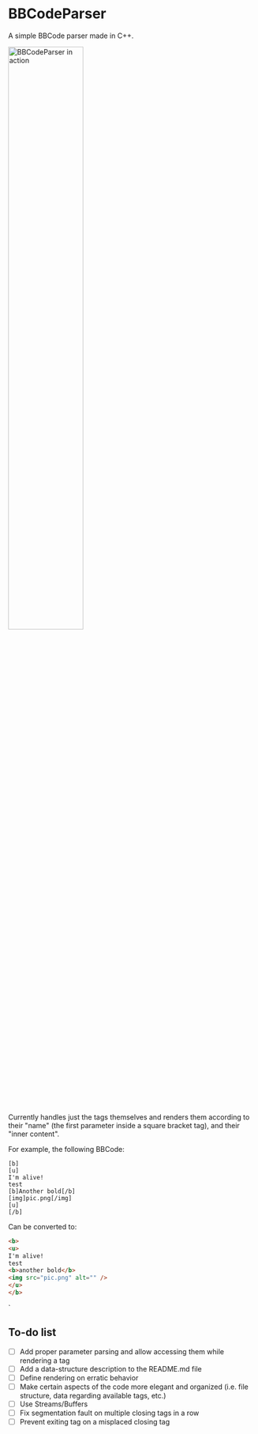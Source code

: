 # BBCodeParser

A simple BBCode parser made in C++.

<img src="https://i.imgur.com/RUB3u9d.png" alt="BBCodeParser in action" width="55%" />

Currently handles just the tags themselves and renders them according to their "name" (the first parameter inside a square bracket tag), and their "inner content".

For example, the following BBCode:

```
[b]
[u]
I'm alive!
test
[b]Another bold[/b]
[img]pic.png[/img]
[u]
[/b]
```

Can be converted to:

``` html
<b>
<u>
I'm alive!
test
<b>another bold</b>
<img src="pic.png" alt="" />
</u>
</b>

```

`

## To-do list

- [ ] Add proper parameter parsing and allow accessing them while rendering a tag
- [ ] Add a data-structure description to the README.md file
- [ ] Define rendering on erratic behavior
- [ ] Make certain aspects of the code more elegant and organized (i.e. file structure, data regarding available tags, etc.)
- [ ] Use Streams/Buffers
- [ ] Fix segmentation fault on multiple closing tags in a row
- [ ] Prevent exiting tag on a misplaced closing tag
